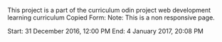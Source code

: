 This project is a part of the curriculum odin project web development learning curriculum
Copied Form:
Note: This is a non responsive page.

Start: 31 December 2016, 12:00 PM
End: 4 January 2017, 20:08 PM
